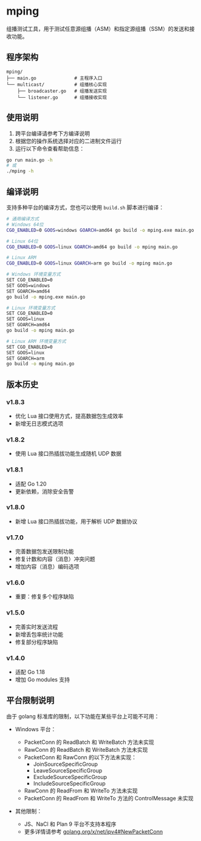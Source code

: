 # mping

组播测试工具，用于测试任意源组播（ASM）和指定源组播（SSM）的发送和接收功能。

## 程序架构

```
mping/
├── main.go              # 主程序入口
└── multicast/           # 组播核心实现
    ├── broadcaster.go   # 组播发送实现
    └── listener.go      # 组播接收实现
```

## 使用说明

1. 跨平台编译请参考下方编译说明
2. 根据您的操作系统选择对应的二进制文件运行
3. 运行以下命令查看帮助信息：

```bash
go run main.go -h    
# 或    
./mping -h
```

## 编译说明

支持多种平台的编译方式，您也可以使用 `build.sh` 脚本进行编译：

```bash
# 通用编译方式
# Windows 64位
CGO_ENABLED=0 GOOS=windows GOARCH=amd64 go build -o mping.exe main.go

# Linux 64位
CGO_ENABLED=0 GOOS=linux GOARCH=amd64 go build -o mping main.go

# Linux ARM
CGO_ENABLED=0 GOOS=linux GOARCH=arm go build -o mping main.go

# Windows 环境变量方式
SET CGO_ENABLED=0
SET GOOS=windows
SET GOARCH=amd64
go build -o mping.exe main.go

# Linux 环境变量方式
SET CGO_ENABLED=0
SET GOOS=linux 
SET GOARCH=amd64 
go build -o mping main.go

# Linux ARM 环境变量方式
SET CGO_ENABLED=0
SET GOOS=linux
SET GOARCH=arm
go build -o mping main.go
```

## 版本历史

### v1.8.3
- 优化 Lua 接口使用方式，提高数据包生成效率
- 新增无日志模式选项

### v1.8.2
- 使用 Lua 接口热插拔功能生成随机 UDP 数据

### v1.8.1
- 适配 Go 1.20
- 更新依赖，消除安全告警

### v1.8.0
- 新增 Lua 接口热插拔功能，用于解析 UDP 数据协议

### v1.7.0
- 完善数据包发送限制功能
- 修复计数和内容（消息）冲突问题
- 增加内容（消息）编码选项

### v1.6.0
- 重要：修复多个程序缺陷

### v1.5.0
- 完善实时发送流程
- 新增丢包率统计功能
- 修复部分程序缺陷

### v1.4.0
- 适配 Go 1.18
- 增加 Go modules 支持

## 平台限制说明

由于 golang 标准库的限制，以下功能在某些平台上可能不可用：

- Windows 平台：
  - PacketConn 的 ReadBatch 和 WriteBatch 方法未实现
  - RawConn 的 ReadBatch 和 WriteBatch 方法未实现
  - PacketConn 和 RawConn 的以下方法未实现：
    - JoinSourceSpecificGroup
    - LeaveSourceSpecificGroup
    - ExcludeSourceSpecificGroup
    - IncludeSourceSpecificGroup
  - RawConn 的 ReadFrom 和 WriteTo 方法未实现
  - PacketConn 的 ReadFrom 和 WriteTo 方法的 ControlMessage 未实现

- 其他限制：
  - JS、NaCl 和 Plan 9 平台不支持本程序
  - 更多详情请参考 [golang.org/x/net/ipv4#NewPacketConn](https://godoc.org/golang.org/x/net/ipv4#NewPacketConn)
